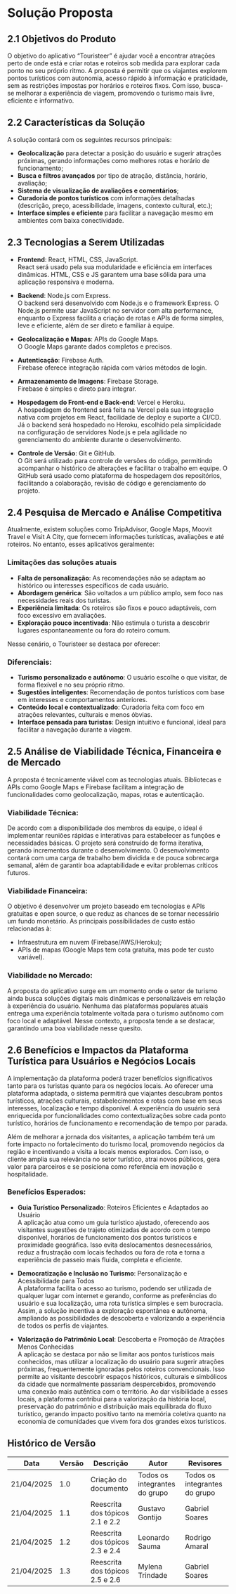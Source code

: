 # Solução Proposta

## 2.1 Objetivos do Produto
O objetivo do aplicativo “Touristeer” é ajudar você a encontrar atrações perto de onde está e criar rotas e roteiros sob medida para explorar cada ponto no seu próprio ritmo. A proposta é permitir que os viajantes explorem pontos turísticos com autonomia, acesso rápido à informação e praticidade, sem as restrições impostas por horários e roteiros fixos. Com isso, busca-se melhorar a experiência de viagem, promovendo o turismo mais livre, eficiente e informativo.

## 2.2 Características da Solução
A solução contará com os seguintes recursos principais:
- **Geolocalização** para detectar a posição do usuário e sugerir atrações próximas, gerando informações como melhores rotas e horário de funcionamento;
- **Busca e filtros avançados** por tipo de atração, distância, horário, avaliação;
- **Sistema de visualização de avaliações e comentários**;
- **Curadoria de pontos turísticos** com informações detalhadas (descrição, preço, acessibilidade, imagens, contexto cultural, etc.);
- **Interface simples e eficiente** para facilitar a navegação mesmo em ambientes com baixa conectividade.

## 2.3 Tecnologias a Serem Utilizadas
- **Frontend**: React, HTML, CSS, JavaScript.  
  React será usado pela sua modularidade e eficiência em interfaces dinâmicas. HTML, CSS e JS garantem uma base sólida para uma aplicação responsiva e moderna.
  
- **Backend**: Node.js com Express.  
  O backend será desenvolvido com Node.js e o framework Express. O Node.js permite usar JavaScript no servidor com alta performance, enquanto o Express facilita a criação de rotas e APIs de forma simples, leve e eficiente, além de ser direto e familiar à equipe.

- **Geolocalização e Mapas**: APIs do Google Maps.  
  O Google Maps garante dados completos e precisos.

- **Autenticação**: Firebase Auth.  
  Firebase oferece integração rápida com vários métodos de login.

- **Armazenamento de Imagens**: Firebase Storage.  
  Firebase é simples e direto para integrar.

- **Hospedagem do Front-end e Back-end**: Vercel e Heroku.  
  A hospedagem do frontend será feita na Vercel pela sua integração nativa com projetos em React, facilidade de deploy e suporte a CI/CD. Já o backend será hospedado no Heroku, escolhido pela simplicidade na configuração de servidores Node.js e pela agilidade no gerenciamento do ambiente durante o desenvolvimento.

- **Controle de Versão**: Git e GitHub.  
  O Git será utilizado para controle de versões do código, permitindo acompanhar o histórico de alterações e facilitar o trabalho em equipe. O GitHub será usado como plataforma de hospedagem dos repositórios, facilitando a colaboração, revisão de código e gerenciamento do projeto.

## 2.4 Pesquisa de Mercado e Análise Competitiva
Atualmente, existem soluções como TripAdvisor, Google Maps, Moovit Travel e Visit A City, que fornecem informações turísticas, avaliações e até roteiros. No entanto, esses aplicativos geralmente:

### Limitações das soluções atuais
- **Falta de personalização**: As recomendações não se adaptam ao histórico ou interesses específicos de cada usuário.
- **Abordagem genérica**: São voltados a um público amplo, sem foco nas necessidades reais dos turistas.
- **Experiência limitada**: Os roteiros são fixos e pouco adaptáveis, com foco excessivo em avaliações.
- **Exploração pouco incentivada**: Não estimula o turista a descobrir lugares espontaneamente ou fora do roteiro comum.

Nesse cenário, o Touristeer se destaca por oferecer:

### Diferenciais:
- **Turismo personalizado e autônomo**: O usuário escolhe o que visitar, de forma flexível e no seu próprio ritmo.
- **Sugestões inteligentes**: Recomendação de pontos turísticos com base em interesses e comportamentos anteriores.
- **Conteúdo local e contextualizado**: Curadoria feita com foco em atrações relevantes, culturais e menos óbvias.
- **Interface pensada para turistas**: Design intuitivo e funcional, ideal para facilitar a navegação durante a viagem.

## 2.5 Análise de Viabilidade Técnica, Financeira e de Mercado
A proposta é tecnicamente viável com as tecnologias atuais. Bibliotecas e APIs como Google Maps e Firebase facilitam a integração de funcionalidades como geolocalização, mapas, rotas e autenticação.

### Viabilidade Técnica:
De acordo com a disponibilidade dos membros da equipe, o ideal é implementar reuniões rápidas e interativas para estabelecer as funções e necessidades básicas. O projeto será construído de forma iterativa, gerando incrementos durante o desenvolvimento. O desenvolvimento contará com uma carga de trabalho bem dividida e de pouca sobrecarga semanal, além de garantir boa adaptabilidade e evitar problemas críticos futuros.

### Viabilidade Financeira:
O objetivo é desenvolver um projeto baseado em tecnologias e APIs gratuitas e open source, o que reduz as chances de se tornar necessário um fundo monetário. As principais possibilidades de custo estão relacionadas à:
- Infraestrutura em nuvem (Firebase/AWS/Heroku);
- APIs de mapas (Google Maps tem cota gratuita, mas pode ter custo variável).

### Viabilidade no Mercado:
A proposta do aplicativo surge em um momento onde o setor de turismo ainda busca soluções digitais mais dinâmicas e personalizáveis em relação à experiência do usuário. Nenhuma das plataformas populares atuais entrega uma experiência totalmente voltada para o turismo autônomo com foco local e adaptável. Nesse contexto, a proposta tende a se destacar, garantindo uma boa viabilidade nesse quesito.

## 2.6 Benefícios e Impactos da Plataforma Turística para Usuários e Negócios Locais
A implementação da plataforma poderá trazer benefícios significativos tanto para os turistas quanto para os negócios locais. Ao oferecer uma plataforma adaptada, o sistema permitirá que viajantes descubram pontos turísticos, atrações culturais, estabelecimentos e rotas com base em seus interesses, localização e tempo disponível. A experiência do usuário será enriquecida por funcionalidades como contextualizações sobre cada ponto turístico, horários de funcionamento e recomendação de tempo por parada.

Além de melhorar a jornada dos visitantes, a aplicação também terá um forte impacto no fortalecimento do turismo local, promovendo negócios da região e incentivando a visita a locais menos explorados. Com isso, o cliente amplia sua relevância no setor turístico, atrai novos públicos, gera valor para parceiros e se posiciona como referência em inovação e hospitalidade.

### Benefícios Esperados:
- **Guia Turístico Personalizado**: Roteiros Eficientes e Adaptados ao Usuário  
  A aplicação atua como um guia turístico ajustado, oferecendo aos visitantes sugestões de trajeto otimizadas de acordo com o tempo disponível, horários de funcionamento dos pontos turísticos e proximidade geográfica. Isso evita deslocamentos desnecessários, reduz a frustração com locais fechados ou fora de rota e torna a experiência de passeio mais fluida, completa e eficiente.

- **Democratização e Inclusão no Turismo**: Personalização e Acessibilidade para Todos  
  A plataforma facilita o acesso ao turismo, podendo ser utilizada de qualquer lugar com internet e gerando, conforme as preferências do usuário e sua localização, uma rota turística simples e sem burocracia. Assim, a solução incentiva a exploração espontânea e autônoma, ampliando as possibilidades de descoberta e valorizando a experiência de todos os perfis de viajantes.

- **Valorização do Patrimônio Local**: Descoberta e Promoção de Atrações Menos Conhecidas  
  A aplicação se destaca por não se limitar aos pontos turísticos mais conhecidos, mas utilizar a localização do usuário para sugerir atrações próximas, frequentemente ignoradas pelos roteiros convencionais. Isso permite ao visitante descobrir espaços históricos, culturais e simbólicos da cidade que normalmente passariam despercebidos, promovendo uma conexão mais autêntica com o território. Ao dar visibilidade a esses locais, a plataforma contribui para a valorização da história local, preservação do patrimônio e distribuição mais equilibrada do fluxo turístico, gerando impacto positivo tanto na memória coletiva quanto na economia de comunidades que vivem fora dos grandes eixos turísticos.

  
## Histórico de Versão
| Data | Versão | Descrição | Autor | Revisores|
|-|-|-|-|-|
|21/04/2025| 1.0 | Criação do documento | Todos os integrantes do grupo |Todos os integrantes do grupo|
|21/04/2025| 1.1 | Reescrita dos tópicos 2.1 e 2.2 | Gustavo Gontijo | Gabriel Soares |
|21/04/2025| 1.2 | Reescrita dos tópicos 2.3 e 2.4 | Leonardo Sauma | Rodrigo Amaral |
|21/04/2025| 1.3 | Reescrita dos tópicos 2.5 e 2.6 | Mylena Trindade | Gabriel Soares |
